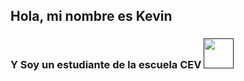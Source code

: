 ## Hola, mi nombre es Kevin 
### Y Soy un estudiante de la escuela CEV [<img src="https://png.pngtree.com/png-vector/20210120/ourlarge/pngtree-geek-emoji-in-3d-png-image_2771058.png" width=48>]()
